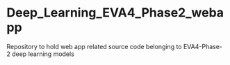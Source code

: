 # Deep_Learning_EVA4_Phase2_webapp
Repository to hold web app related source code belonging to EVA4-Phase-2 deep learning models
